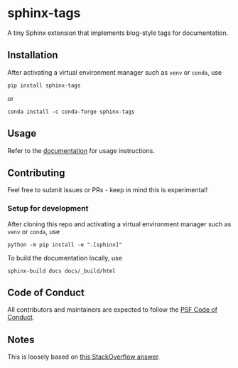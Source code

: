 # sphinx-tags

A tiny Sphinx extension that implements blog-style tags for documentation.

## Installation

After activating a virtual environment manager such as `venv` or `conda`, use

```
pip install sphinx-tags
```

or

```
conda install -c conda-forge sphinx-tags
```

## Usage

Refer to the [documentation](https://sphinx-tags.readthedocs.io/en/latest/) for usage instructions.

## Contributing

Feel free to submit issues or PRs - keep in mind this is experimental!

### Setup for development

After cloning this repo and activating a virtual environment manager such as
`venv` or `conda`, use

```
python -m pip install -e ".[sphinx]"
```

To build the documentation locally, use

```
sphinx-build docs docs/_build/html
```

## Code of Conduct

All contributors and maintainers are expected to follow the
[PSF Code of Conduct](https://github.com/psf/community-code-of-conduct).

## Notes

This is loosely based on [this StackOverflow answer](https://stackoverflow.com/questions/18146107/how-to-add-blog-style-tags-in-restructuredtext-with-sphinx).
